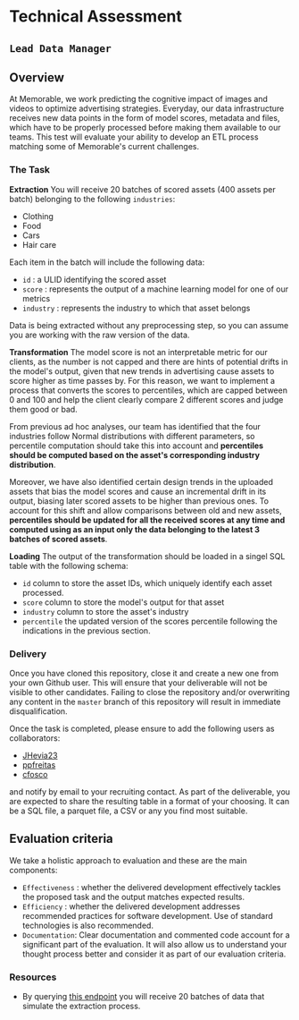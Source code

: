 # Technical Assessment
## `Lead Data Manager`
## Overview

At Memorable, we work predicting the cognitive impact of images and videos to optimize advertising strategies. Everyday, our data infrastructure receives new data points in the form of model scores, metadata and files, which have to be properly processed before making them available to our teams. This test will evaluate your ability to develop an ETL process matching some of Memorable's current challenges. 

### The Task

**Extraction**
You will receive 20 batches of scored assets (400 assets per batch) belonging to the following `industries`:

- Clothing
- Food
- Cars
- Hair care

Each item in the batch will include the following data:

- `id` : a ULID identifying the scored asset
- `score` : represents the output of a machine learning model for one of our metrics
- `industry` : represents the industry to which that asset belongs

Data is being extracted without any preprocessing step, so you can assume you are working with the raw version of the data.

**Transformation**
The model score is not an interpretable metric for our clients, as the number is not capped and there are hints of potential drifts in the model's output, given that new trends in advertising cause assets to score higher as time passes by. For this reason, we want to implement a process that converts the scores to percentiles, which are capped between 0 and 100 and help the client clearly compare 2 different scores and judge them good or bad.

From previous ad hoc analyses, our team has identified that the four industries follow Normal distributions with different parameters, so percentile computation should take this into account and **percentiles should be computed based on the asset's corresponding industry distribution**.

Moreover, we have also identified certain design trends in the uploaded assets that bias the model scores and cause an incremental drift in its output, biasing later scored assets to be higher than previous ones. To account for this shift and allow comparisons between old and new assets, **percentiles should be updated for all the received scores at any time and computed using as an input only the data belonging to the latest 3 batches of scored assets**.

**Loading**
The output of the transformation should be loaded in a singel SQL table with the following schema:
- `id` column to store the asset IDs, which uniquely identify each asset processed.
- `score` column to store the model's output for that asset
- `industry` column to store the asset's industry
- `percentile` the updated version of the scores percentile following the indications in the previous section.


### Delivery
Once you have cloned this repository, close it and create a new one from your own Github user. This will ensure that your deliverable will not be visible to other candidates. Failing to close the repository and/or overwriting any content in the `master` branch of this repository will result in immediate disqualification.

Once the task is completed, please ensure to add the following users as collaborators:
- [JHevia23](https://github.com/JHevia23)
- [ppfreitas](https://github.com/ppfreitas)
- [cfosco](https://github.com/cfosco)
    
and notify by email to your recruiting contact. As part of the deliverable, you are expected to share the resulting table in a format of your choosing. It can be a SQL file, a parquet file, a CSV or any you find most suitable.

## Evaluation criteria
We take a holistic approach to evaluation and these are the main components:

- `Effectiveness` : whether the delivered development effectively tackles the proposed task and the output matches expected results.
- `Efficiency` : whether the delivered development addresses recommended practices for software development. Use of standard technologies is also recommended. 
- `Documentation`: Clear documentation and commented code account for a significant part of the evaluation. It will also allow us to understand your thought process better and consider it as part of our evaluation criteria.

### Resources
- By querying [this endpoint](GETrequestlink) you will receive 20 batches of data that simulate the extraction process. 
